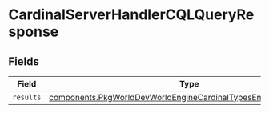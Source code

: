 # CardinalServerHandlerCQLQueryResponse


## Fields

| Field                                                                                                                                                  | Type                                                                                                                                                   | Required                                                                                                                                               | Description                                                                                                                                            |
| ------------------------------------------------------------------------------------------------------------------------------------------------------ | ------------------------------------------------------------------------------------------------------------------------------------------------------ | ------------------------------------------------------------------------------------------------------------------------------------------------------ | ------------------------------------------------------------------------------------------------------------------------------------------------------ |
| `results`                                                                                                                                              | [components.PkgWorldDevWorldEngineCardinalTypesEntityStateElement](../../models/components/pkgworlddevworldenginecardinaltypesentitystateelement.md)[] | :heavy_minus_sign:                                                                                                                                     | N/A                                                                                                                                                    |